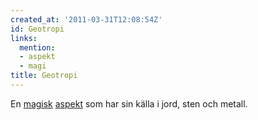 ```yaml
---
created_at: '2011-03-31T12:08:54Z'
id: Geotropi
links:
  mention:
  - aspekt
  - magi
title: Geotropi
---
```


En [magisk][] [aspekt] som har sin källa i jord, sten och metall.

  [magisk]: magi
  [aspekt]: aspekt
